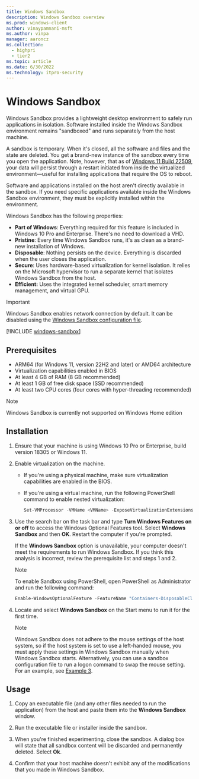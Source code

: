 ```yaml
---
title: Windows Sandbox
description: Windows Sandbox overview
ms.prod: windows-client
author: vinaypamnani-msft
ms.author: vinpa
manager: aaroncz
ms.collection:
  - highpri
  - tier2
ms.topic: article
ms.date: 6/30/2022
ms.technology: itpro-security
---
```


# Windows Sandbox

Windows Sandbox provides a lightweight desktop environment to safely run applications in isolation. Software installed inside the Windows Sandbox environment remains "sandboxed" and runs separately from the host machine.

A sandbox is temporary. When it's closed, all the software and files and the state are deleted. You get a brand-new instance of the sandbox every time you open the application. Note, however, that as of [Windows 11 Build 22509](https://blogs.windows.com/windows-insider/2021/12/01/announcing-windows-11-insider-preview-build-22509/), your data will persist through a restart initiated from inside the virtualized environment—useful for installing applications that require the OS to reboot.

Software and applications installed on the host aren't directly available in the sandbox. If you need specific applications available inside the Windows Sandbox environment, they must be explicitly installed within the environment.

Windows Sandbox has the following properties:

- **Part of Windows**: Everything required for this feature is included in Windows 10 Pro and Enterprise. There's no need to download a VHD.
- **Pristine**: Every time Windows Sandbox runs, it's as clean as a brand-new installation of Windows.
- **Disposable**: Nothing persists on the device. Everything is discarded when the user closes the application.
- **Secure**: Uses hardware-based virtualization for kernel isolation. It relies on the Microsoft hypervisor to run a separate kernel that isolates Windows Sandbox from the host.
- **Efficient:** Uses the integrated kernel scheduler, smart memory management, and virtual GPU.

> [!IMPORTANT]
> Windows Sandbox enables network connection by default. It can be disabled using the [Windows Sandbox configuration file](/windows/security/threat-protection/windows-sandbox/windows-sandbox-configure-using-wsb-file#networking).

[!INCLUDE [windows-sandbox](../../../../includes/licensing/windows-sandbox.md)]

## Prerequisites

- ARM64 (for Windows 11, version 22H2 and later) or AMD64 architecture
- Virtualization capabilities enabled in BIOS
- At least 4 GB of RAM (8 GB recommended)
- At least 1 GB of free disk space (SSD recommended)
- At least two CPU cores (four cores with hyper-threading recommended)

> [!NOTE]
> Windows Sandbox is currently not supported on Windows Home edition

## Installation

1. Ensure that your machine is using Windows 10 Pro or Enterprise, build version 18305 or Windows 11.

2. Enable virtualization on the machine.

   - If you're using a physical machine, make sure virtualization capabilities are enabled in the BIOS.
   - If you're using a virtual machine, run the following PowerShell command to enable nested virtualization:

     ```powershell
     Set-VMProcessor -VMName <VMName> -ExposeVirtualizationExtensions $true
     ```

3. Use the search bar on the task bar and type **Turn Windows Features on or off** to access the Windows Optional Features tool. Select **Windows Sandbox** and then **OK**. Restart the computer if you're prompted.

   If the **Windows Sandbox** option is unavailable, your computer doesn't meet the requirements to run Windows Sandbox. If you think this analysis is incorrect, review the prerequisite list and steps 1 and 2.

   > [!NOTE]
   > To enable Sandbox using PowerShell, open PowerShell as Administrator and run the following command:
   >
   > ```powershell
   > Enable-WindowsOptionalFeature -FeatureName "Containers-DisposableClientVM" -All -Online
   > ```

4. Locate and select **Windows Sandbox** on the Start menu to run it for the first time.

   > [!NOTE]
   > Windows Sandbox does not adhere to the mouse settings of the host system, so if the host system is set to use a left-handed mouse, you must apply these settings in Windows Sandbox manually when Windows Sandbox starts. Alternatively, you can use a sandbox configuration file to run a logon command to swap the mouse setting. For an example, see [Example 3](windows-sandbox-configure-using-wsb-file.md#example-3).

## Usage

1. Copy an executable file (and any other files needed to run the application) from the host and paste them into the **Windows Sandbox** window.

2. Run the executable file or installer inside the sandbox.

3. When you're finished experimenting, close the sandbox. A dialog box will state that all sandbox content will be discarded and permanently deleted. Select **Ok**.

4. Confirm that your host machine doesn't exhibit any of the modifications that you made in Windows Sandbox.
